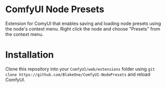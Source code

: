 # ComfyUI Node Presets
Extension for ComyUI that enables saving and loading node presets using the node's context menu. Right click the node and choose "Presets" from the context menu.

# Installation
Clone this repository into your `ComfyUI/web/extensions` folder using `git clone https://github.com/BlakeOne/ComfyUI-NodePresets` and reload ComfyUI.
